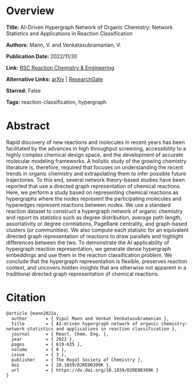 # Overview
**Title:**
AI-Driven Hypergraph Network of Organic Chemistry: Network Statistics and Applications in Reaction Classification

**Authors:**
Mann, V. and Venkatasubramanian, V.

**Publication Date:**
2022/11/30

**Link:**
[RSC Reaction Chemistry & Engineering](https://pubs.rsc.org/en/content/articlelanding/2023/re/d2re00309k)

**Alternative Links:**
[arXiv](https://arxiv.org/abs/2208.01647) |
[ResearchGate](https://www.researchgate.net/publication/362466763_AI-driven_Hypernetwork_of_Organic_Chemistry_Network_Statistics_and_Applications_in_Reaction_Classification)

**Starred:**
False

**Tags:**
reaction-classification, hypergraph


# Abstract
Rapid discovery of new reactions and molecules in recent years has been facilitated by the advances in high throughput screening, accessibility to a highly complex chemical design space, and the development of accurate molecular modeling frameworks.
A holistic study of the growing chemistry literature is, therefore, required that focuses on understanding the recent trends in organic chemistry and extrapolating them to infer possible future trajectories.
To this end, several network theory-based studies have been reported that use a directed graph representation of chemical reactions.
Here, we perform a study based on representing chemical reactions as hypergraphs where the nodes represent the participating molecules and hyperedges represent reactions between nodes.
We use a standard reaction dataset to construct a hypergraph network of organic chemistry and report its statistics such as degree distribution, average path length, assortativity or degree correlations, PageRank centrality, and graph-based clusters (or communities).
We also compute each statistic for an equivalent directed graph representation of reactions to draw parallels and highlight differences between the two.
To demonstrate the AI applicability of hypergraph reaction representation, we generate dense hypergraph embeddings and use them in the reaction classification problem.
We conclude that the hypergraph representation is flexible, preserves reaction context, and uncovers hidden insights that are otherwise not apparent in a traditional directed graph representation of chemical reactions.


# Citation
```
@article {mann2022a,
  author       = { Vipul Mann and Venkat Venkatasubramanian },
  title        = { AI-driven hypergraph network of organic chemistry: network statistics and applications in reaction classification },
  journal      = { React. Chem. Eng. },
  year         = { 2023 },
  pages        = { 619-635 },
  volume       = { 8 },
  issue        = { 3 },
  publisher    = { The Royal Society of Chemistry },
  doi          = { 10.1039/D2RE00309K },
  url          = { https://dx.doi.org/10.1039/D2RE00309K }
}
```
